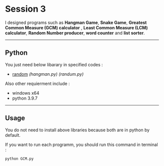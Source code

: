 # Session 3

I designed programs such as **Hangman Game**, **Snake Game**, **Greatest Common Measure (GCM) calculator** , **Least Common Measure (LCM) calculator**, **Random Number producer**, **word counter** and  **list sorter**.

---

## Python

You just need below libarary in specified codes :

- [random](https://www.w3schools.com/python/module_random.asp) *(hangman.py)* *(randum.py)*



 Also other requierment include :
 
 - windows x64
 - python 3.9.7

---

## Usage

You do not need to install above libraries because both are in python by default.

If you want to run each programm, you should run this command in terminal  :

```
python GCM.py
```
